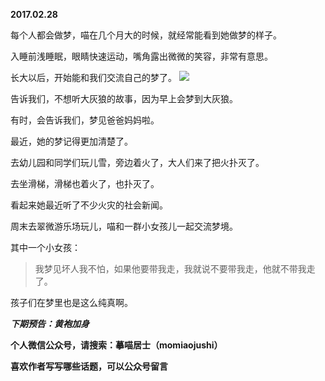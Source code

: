 
          
**2017.02.28**

每个人都会做梦，喵在几个月大的时候，就经常能看到她做梦的样子。

入睡前浅睡眠，眼睛快速运动，嘴角露出微微的笑容，非常有意思。

长大以后，开始能和我们交流自己的梦了。
![](http://imglf2.nosdn.127.net/img/QVRYVnIwNENYNHdSZU5zSWRYbkZvWDZpT09uOWdZOFFPZHhwRzM2b3VTOD0.jpg)


告诉我们，不想听大灰狼的故事，因为早上会梦到大灰狼。

有时，会告诉我们，梦见爸爸妈妈啦。

最近，她的梦记得更加清楚了。

去幼儿园和同学们玩儿雪，旁边着火了，大人们来了把火扑灭了。

去坐滑梯，滑梯也着火了，也扑灭了。

看起来她最近听了不少火灾的社会新闻。

周末去翠微游乐场玩儿，喵和一群小女孩儿一起交流梦境。

其中一个小女孩：
>我梦见坏人我不怕，如果他要带我走，我就说不要带我走，他就不带我走了。


孩子们在梦里也是这么纯真啊。


***下期预告：黄袍加身***


**个人微信公众号，请搜索：摹喵居士（momiaojushi）**

**喜欢作者写写哪些话题，可以公众号留言**

        
